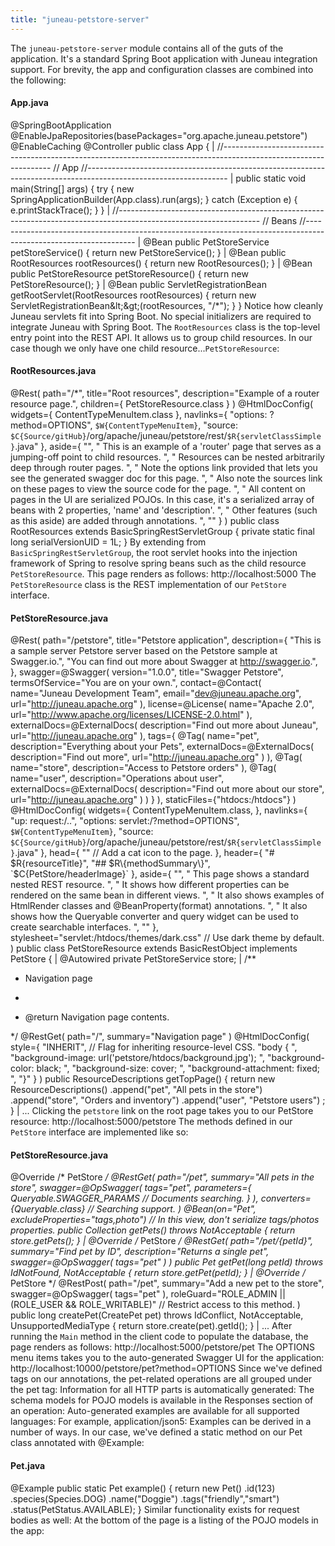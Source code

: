 ```yaml
---
title: "juneau-petstore-server"
---
```


The `juneau-petstore-server` module contains all of the guts of the application.
It's a standard Spring Boot application with Juneau integration support.
For brevity, the app and configuration classes are combined into the following:
#### App.java

@SpringBootApplication @EnableJpaRepositories(basePackages="org.apache.juneau.petstore") @EnableCaching @Controller public class App \{ |		//----------------------------------------------------------------------------------------------------------------- // App //----------------------------------------------------------------------------------------------------------------- |		public static void main(String[] args) \{ try \{ new SpringApplicationBuilder(App.class).run(args); \} catch (Exception e) \{ e.printStackTrace(); \} \} |		//----------------------------------------------------------------------------------------------------------------- // Beans //----------------------------------------------------------------------------------------------------------------- |		@Bean public PetStoreService petStoreService() \{ return new PetStoreService(); \} |		@Bean public RootResources rootResources() \{ return new RootResources(); \} |		@Bean public PetStoreResource petStoreResource() \{ return new PetStoreResource(); \} |		@Bean public ServletRegistrationBean getRootServlet(RootResources rootResources) \{ return new ServletRegistrationBean\&lt;\&gt;(rootResources, "/*"); \} \} Notice how cleanly Juneau servlets fit into Spring Boot.
No special initializers are required to integrate Juneau with Spring Boot.
The `RootResources` class is the top-level entry point into the REST API.
It allows us to group child resources.
In our case though we only have one child resource...`PetStoreResource`:
#### RootResources.java

@Rest( path="/*", title="Root resources", description="Example of a router resource page.", children=\{
PetStoreResource.class \} ) @HtmlDocConfig( widgets=\{ ContentTypeMenuItem.class \}, navlinks=\{ "options:
?method=OPTIONS", `$W{ContentTypeMenuItem}`, "source: `$C{Source/gitHub}`/org/apache/juneau/petstore/rest/`$R{servletClassSimple}`.java" \}, aside=\{ "", " This is an example of a 'router' page that serves as a jumping-off point to child resources.
", " Resources can be nested arbitrarily deep through router pages.
", " Note the options link provided that lets you see the generated swagger doc for this page.
", " Also note the sources link on these pages to view the source code for the page.
", " All content on pages in the UI are serialized POJOs.
In this case, it's a serialized array of beans with 2 properties, 'name' and 'description'.
", " Other features (such as this aside) are added through annotations.
", "" \} ) public class RootResources extends BasicSpringRestServletGroup \{ private static final long serialVersionUID
= 1L; \} By extending from `BasicSpringRestServletGroup`, the root servlet hooks into the injection framework of Spring
to resolve spring beans such as the child resource `PetStoreResource`.
This page renders as follows: http://localhost:5000 The `PetStoreResource` class is the REST implementation of our
`PetStore` interface.
#### PetStoreResource.java

@Rest( path="/petstore", title="Petstore application", description=\{ "This is a sample server Petstore server based on
the Petstore sample at Swagger.io.", "You can find out more about Swagger at http://swagger.io.", \}, swagger=@Swagger(
version="1.0.0", title="Swagger Petstore", termsOfService="You are on your own.", contact=@Contact( name="Juneau
Development Team", email="dev@juneau.apache.org", url="http://juneau.apache.org" ), license=@License( name="Apache 2.0", url="http://www.apache.org/licenses/LICENSE-2.0.html" ), externalDocs=@ExternalDocs( description="Find out more about Juneau", url="http://juneau.apache.org" ), tags=\{ @Tag( name="pet", description="Everything about your Pets", externalDocs=@ExternalDocs( description="Find out more", url="http://juneau.apache.org" ) ), @Tag( name="store", description="Access to Petstore orders" ), @Tag( name="user", description="Operations about user", externalDocs=@ExternalDocs( description="Find out more about our store", url="http://juneau.apache.org" ) ) \} ), staticFiles=\{"htdocs:/htdocs"\} ) @HtmlDocConfig( widgets=\{ ContentTypeMenuItem.class, \}, navlinks=\{ "up: request:/..", "options: servlet:/?method=OPTIONS", `$W{ContentTypeMenuItem}`, "source: `$C{Source/gitHub}`/org/apache/juneau/petstore/rest/`$R{servletClassSimple}`.java" \}, head=\{ ""  // Add a cat icon to the page.
\}, header=\{ "# $R\{resourceTitle\}", "## $R\{methodSummary\}", `$C{PetStore/headerImage}` \}, aside=\{ "", " This page
shows a standard nested REST resource.
", " It shows how different properties can be rendered on the same bean in different views.
", " It also shows examples of HtmlRender classes and @BeanProperty(format) annotations.
", " It also shows how the Queryable converter and query widget can be used to create searchable interfaces.
", "" \}, stylesheet="servlet:/htdocs/themes/dark.css"  // Use dark theme by default.
) public class PetStoreResource extends BasicRestObject implements PetStore \{ |		@Autowired private PetStoreService store; |		/**
* Navigation page

*
* @return Navigation page contents.

*/ @RestGet( path="/", summary="Navigation page" ) @HtmlDocConfig( style=\{ "INHERIT",  // Flag for inheriting
resource-level CSS.
"body \{ ", "background-image: url('petstore/htdocs/background.jpg'); ", "background-color: black; ", "background-size: cover; ", "background-attachment: fixed; ", "\}" \} ) public ResourceDescriptions getTopPage() \{ return new ResourceDescriptions() .append("pet", "All pets in the store") .append("store", "Orders and inventory") .append("user", "Petstore users") ; \} |		...
Clicking the `petstore` link on the root page takes you to our PetStore resource: http://localhost:5000/petstore The methods defined in our `PetStore` interface are implemented like so:
#### PetStoreResource.java

@Override /* PetStore */ @RestGet( path="/pet", summary="All pets in the store", swagger=@OpSwagger( tags="pet",
parameters=\{ Queryable.SWAGGER_PARAMS  // Documents searching.
\} ), converters=\{Queryable.class\}  // Searching support.
) @Bean(on="Pet", excludeProperties="tags,photo")  // In this view, don't serialize tags/photos properties.
public Collection getPets() throws NotAcceptable \{ return store.getPets(); \} |	@Override /* PetStore */ @RestGet( path="/pet/\{petId\}", summary="Find pet by ID", description="Returns a single pet", swagger=@OpSwagger( tags="pet" ) ) public Pet getPet(long petId) throws IdNotFound, NotAcceptable \{ return store.getPet(petId); \} |	@Override /* PetStore */ @RestPost( path="/pet", summary="Add a new pet to the store", swagger=@OpSwagger( tags="pet" ), roleGuard="ROLE_ADMIN || (ROLE_USER && ROLE_WRITABLE)"  // Restrict access to this method.
) public long createPet(CreatePet pet) throws IdConflict, NotAcceptable, UnsupportedMediaType \{ return store.create(pet).getId(); \} |	...
After running the `Main` method in the client code to populate the database, the page renders as follows: http://localhost:5000/petstore/pet The OPTIONS menu items takes you to the auto-generated Swagger UI for the application: http://localhost:10000/petstore/pet?method=OPTIONS Since we've defined tags on our annotations, the pet-related operations are all grouped under the pet tag: Information for all HTTP parts is automatically generated: The schema models for POJO models is available in the Responses section of an operation: Auto-generated examples are available for all supported languages: For example, application/json5: Examples can be derived in a number of ways.
In our case, we've defined a static method on our Pet class annotated with @Example:
#### Pet.java

@Example public static Pet example() \{ return new Pet() .id(123) .species(Species.DOG) .name("Doggie")
.tags("friendly","smart") .status(PetStatus.AVAILABLE); \} Similar functionality exists for request bodies as well: At
the bottom of the page is a listing of the POJO models in the app:
